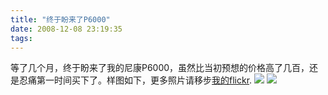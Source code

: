 ```yaml
---
title: "终于盼来了P6000"
date: 2008-12-08 23:19:35
tags:
---
```


等了几个月，终于盼来了我的尼康P6000，虽然比当初预想的价格高了几百，还是忍痛第一时间买下了。样图如下，更多照片请移步[我的flickr](http://www.flickr.com/photos/coledodo). ![](../../../images/2008/12/soho.jpg) ![](../../../images/2008/12/.jpg)